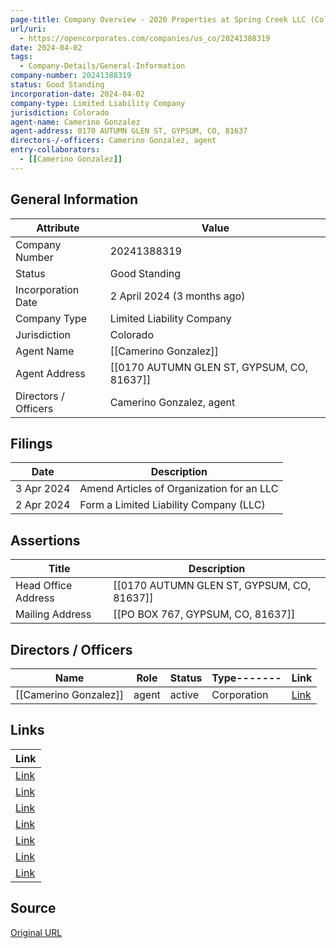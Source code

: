 ```yaml
---
page-title: Company Overview - 2020 Properties at Spring Creek LLC (Colorado - 20241388319)
url/uri:
  - https://opencorporates.com/companies/us_co/20241388319
date: 2024-04-02
tags:
  - Company-Details/General-Information
company-number: 20241388319
status: Good Standing
incorporation-date: 2024-04-02
company-type: Limited Liability Company
jurisdiction: Colorado
agent-name: Camerino Gonzalez
agent-address: 0170 AUTUMN GLEN ST, GYPSUM, CO, 81637
directors-/-officers: Camerino Gonzalez, agent
entry-collaborators:
  - [[Camerino Gonzalez]]
---
```


## General Information
| Attribute | Value |
|-----------|-------|
| Company Number | 20241388319 |
| Status | Good Standing |
| Incorporation Date | 2 April 2024 (3 months ago) |
| Company Type | Limited Liability Company |
| Jurisdiction | Colorado |
| Agent Name | [[Camerino Gonzalez]] |
| Agent Address | [[0170 AUTUMN GLEN ST, GYPSUM, CO, 81637]] |
| Directors / Officers | Camerino Gonzalez, agent |

## Filings
| Date | Description |
|------|-------------|
| 3 Apr 2024 | Amend Articles of Organization for an LLC | [Link](https://opencorporates.com/filings/1331555471) |
| 2 Apr 2024 | Form a Limited Liability Company (LLC) | [Link](https://opencorporates.com/filings/1331318036) |

## Assertions
| Title | Description |
|-------|-------------|
| Head Office Address | [[0170 AUTUMN GLEN ST, GYPSUM, CO, 81637]] |
| Mailing Address | [[PO BOX 767, GYPSUM, CO, 81637]] |

## Directors / Officers
| Name                 | Role            | Status     | Type------- | Link |
|----------------------|-----------------|------------|-------------|------|
| [[Camerino Gonzalez]] | agent           | active     | Corporation | [Link](https://opencorporates.com/officers/899528237) |

## Links
| Link |
|------|
| [Link](/data/154677719) |
| [Link](/filings/1331318036) |
| [Link](/officers/899528237) |
| [Link](/data/154677716) |
| [Link](/filings/1331555471) |
| [Link](https://opencorporates.com/companies/us_co/20241388319/filings) |
| [Link](https://www.sos.state.co.us/biz) |

## Source
[Original URL](https://opencorporates.com/companies/us_co/20241388319)
